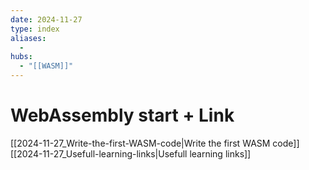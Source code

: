 ```yaml
---
date: 2024-11-27
type: index
aliases:
  -
hubs:
  - "[[WASM]]"
---
```


# WebAssembly start + Link

[[2024-11-27_Write-the-first-WASM-code|Write the first WASM code]]
[[2024-11-27_Usefull-learning-links|Usefull learning links]]

